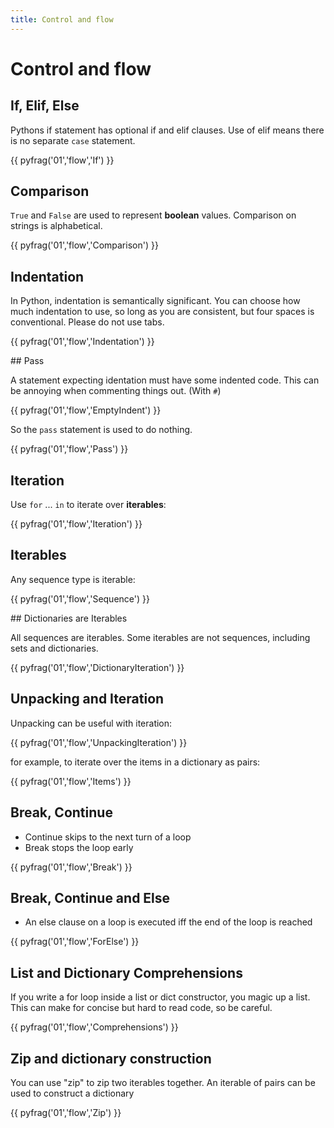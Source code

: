 ```yaml
---
title: Control and flow
---
```


# Control and flow

## If, Elif, Else

Pythons if statement has optional if and elif clauses.
Use of elif means there is no separate `case` statement.

{{ pyfrag('01','flow','If') }}

## Comparison

`True` and `False` are used to represent **boolean** values.
Comparison on strings is alphabetical.

{{ pyfrag('01','flow','Comparison') }}

## Indentation

In Python, indentation is semantically significant.
You can choose how much indentation to use, so long as you
are consistent, but four spaces is
conventional. Please do not use tabs.

{{ pyfrag('01','flow','Indentation') }}

## Pass

A statement expecting identation must have some indented code.
This can be annoying when commenting things out. (With `#`)

{{ pyfrag('01','flow','EmptyIndent') }}

So the `pass` statement is used to do nothing.

{{ pyfrag('01','flow','Pass') }}


## Iteration

Use `for` ... `in` to iterate over **iterables**:

{{ pyfrag('01','flow','Iteration') }}

## Iterables

Any sequence type is iterable:

{{ pyfrag('01','flow','Sequence') }}

## Dictionaries are Iterables

All sequences are iterables. Some iterables are not sequences,
including sets and dictionaries.

{{ pyfrag('01','flow','DictionaryIteration') }}

## Unpacking and Iteration

Unpacking can be useful with iteration:

{{ pyfrag('01','flow','UnpackingIteration') }}

for example, to iterate over the items in a dictionary as pairs:

{{ pyfrag('01','flow','Items') }}

## Break, Continue

* Continue skips to the next turn of a loop
* Break stops the loop early

{{ pyfrag('01','flow','Break') }}

## Break, Continue and Else

* An else clause on a loop is executed iff the end of the loop is reached 

{{ pyfrag('01','flow','ForElse') }}

## List and Dictionary Comprehensions

If you write a for loop inside a list or dict constructor, you magic up a list.
This can make for concise but hard to read code, so be careful.

{{ pyfrag('01','flow','Comprehensions') }}

## Zip and dictionary construction

You can use "zip" to zip two iterables together.
An iterable of pairs can be used to construct a dictionary

{{ pyfrag('01','flow','Zip') }}


